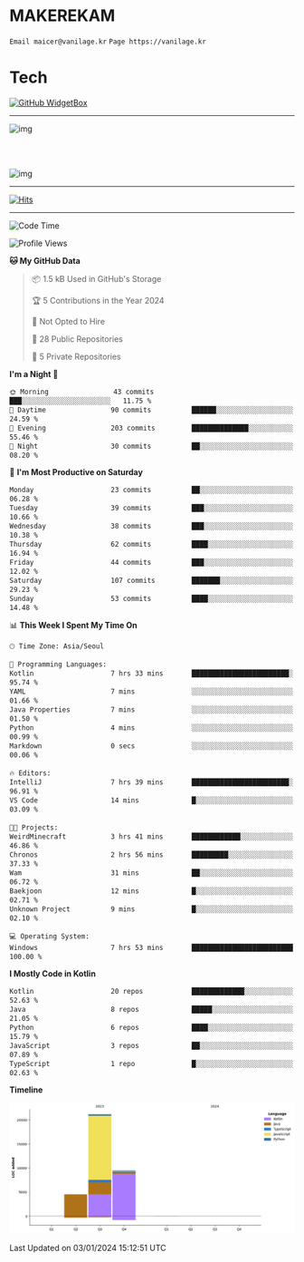 # MAKEREKAM

`Email maicer@vanilage.kr`
`Page https://vanilage.kr`

# Tech

[![GitHub WidgetBox](https://github-widgetbox.vercel.app/api/skills?languages=python,js,ts,c,cpp,cs,java,kotlin,bash,md,html,css,xml,yaml,swift,powershell,json,R,SQL,php&tools=git,npm,gradle,nodejs,vercel,nginx&includeNames=true&theme=darkmode)](https://github.com/Jurredr/github-widgetbox)

---

![img](https://github-readme-stats.vercel.app/api/top-langs/?username=MAKEREKAM&layout=compact&theme=gruvbox)

<br>
<br>

![img](https://github-readme-stats.vercel.app/api/?username=MAKEREKAM&layout=compact&theme=gruvbox)

---

[![Hits](https://hits.seeyoufarm.com/api/count/incr/badge.svg?url=https%3A%2F%2Fgithub.com%2FMAKEREKAM&count_bg=%234A49D1&title_bg=%23555555&icon=&icon_color=%23E7E7E7&title=방문&edge_flat=false)](https://hits.seeyoufarm.com)

---

<!--START_SECTION:waka-->
![Code Time](http://img.shields.io/badge/Code%20Time-122%20hrs%206%20mins-blue)

![Profile Views](http://img.shields.io/badge/Profile%20Views-1-blue)

**🐱 My GitHub Data** 

> 📦 1.5 kB Used in GitHub's Storage 
 > 
> 🏆 5 Contributions in the Year 2024
 > 
> 🚫 Not Opted to Hire
 > 
> 📜 28 Public Repositories 
 > 
> 🔑 5 Private Repositories 
 > 
**I'm a Night 🦉** 

```text
🌞 Morning                43 commits          ███░░░░░░░░░░░░░░░░░░░░░░   11.75 % 
🌆 Daytime                90 commits          ██████░░░░░░░░░░░░░░░░░░░   24.59 % 
🌃 Evening                203 commits         ██████████████░░░░░░░░░░░   55.46 % 
🌙 Night                  30 commits          ██░░░░░░░░░░░░░░░░░░░░░░░   08.20 % 
```
📅 **I'm Most Productive on Saturday** 

```text
Monday                   23 commits          ██░░░░░░░░░░░░░░░░░░░░░░░   06.28 % 
Tuesday                  39 commits          ███░░░░░░░░░░░░░░░░░░░░░░   10.66 % 
Wednesday                38 commits          ███░░░░░░░░░░░░░░░░░░░░░░   10.38 % 
Thursday                 62 commits          ████░░░░░░░░░░░░░░░░░░░░░   16.94 % 
Friday                   44 commits          ███░░░░░░░░░░░░░░░░░░░░░░   12.02 % 
Saturday                 107 commits         ███████░░░░░░░░░░░░░░░░░░   29.23 % 
Sunday                   53 commits          ████░░░░░░░░░░░░░░░░░░░░░   14.48 % 
```


📊 **This Week I Spent My Time On** 

```text
🕑︎ Time Zone: Asia/Seoul

💬 Programming Languages: 
Kotlin                   7 hrs 33 mins       ████████████████████████░   95.74 % 
YAML                     7 mins              ░░░░░░░░░░░░░░░░░░░░░░░░░   01.66 % 
Java Properties          7 mins              ░░░░░░░░░░░░░░░░░░░░░░░░░   01.50 % 
Python                   4 mins              ░░░░░░░░░░░░░░░░░░░░░░░░░   00.99 % 
Markdown                 0 secs              ░░░░░░░░░░░░░░░░░░░░░░░░░   00.06 % 

🔥 Editors: 
IntelliJ                 7 hrs 39 mins       ████████████████████████░   96.91 % 
VS Code                  14 mins             █░░░░░░░░░░░░░░░░░░░░░░░░   03.09 % 

🐱‍💻 Projects: 
WeirdMinecraft           3 hrs 41 mins       ████████████░░░░░░░░░░░░░   46.86 % 
Chronos                  2 hrs 56 mins       █████████░░░░░░░░░░░░░░░░   37.33 % 
Wam                      31 mins             ██░░░░░░░░░░░░░░░░░░░░░░░   06.72 % 
Baekjoon                 12 mins             █░░░░░░░░░░░░░░░░░░░░░░░░   02.71 % 
Unknown Project          9 mins              █░░░░░░░░░░░░░░░░░░░░░░░░   02.10 % 

💻 Operating System: 
Windows                  7 hrs 53 mins       █████████████████████████   100.00 % 
```

**I Mostly Code in Kotlin** 

```text
Kotlin                   20 repos            █████████████░░░░░░░░░░░░   52.63 % 
Java                     8 repos             █████░░░░░░░░░░░░░░░░░░░░   21.05 % 
Python                   6 repos             ████░░░░░░░░░░░░░░░░░░░░░   15.79 % 
JavaScript               3 repos             ██░░░░░░░░░░░░░░░░░░░░░░░   07.89 % 
TypeScript               1 repo              █░░░░░░░░░░░░░░░░░░░░░░░░   02.63 % 
```



**Timeline**

![Lines of Code chart](https://raw.githubusercontent.com/MAKEREKAM/MAKEREKAM/main/assets/bar_graph.png)


 Last Updated on 03/01/2024 15:12:51 UTC
<!--END_SECTION:waka-->
